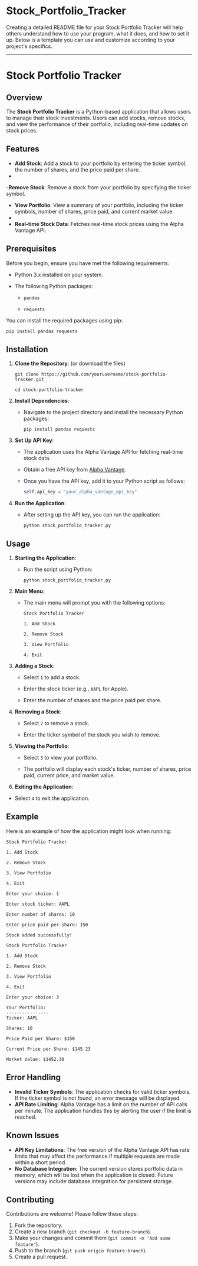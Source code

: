 # Stock_Portfolio_Tracker
Creating a detailed README file for your Stock Portfolio Tracker will help others understand how to use your program, what it does, and how to set it up. Below is a template you can use and customize according to your project's specifics.

---

# Stock Portfolio Tracker

## Overview

The **Stock Portfolio Tracker** is a Python-based application that allows users to manage their stock investments.
Users can add stocks, remove stocks, and view the performance of their portfolio, including real-time updates on stock prices.

## Features

- **Add Stock**: Add a stock to your portfolio by entering the ticker symbol, the number of shares, and the price paid per share.
- 
-**Remove Stock**: Remove a stock from your portfolio by specifying the ticker symbol.
  
- **View Portfolio**: View a summary of your portfolio, including the ticker symbols, number of shares, price paid, and current market value.
- 
- **Real-time Stock Data**: Fetches real-time stock prices using the Alpha Vantage API.

## Prerequisites

Before you begin, ensure you have met the following requirements:

- Python 3.x installed on your system.
  
- The following Python packages:
  
  - `pandas`
    
  - `requests`

You can install the required packages using pip:
```
pip install pandas requests
```

## Installation

1. **Clone the Repository**: (or download the files)
   
   ```
   git clone https://github.com/yourusername/stock-portfolio-tracker.git

   cd stock-portfolio-tracker
   ```

3. **Install Dependencies**:
   
   - Navigate to the project directory and install the necessary Python packages:
     
     ```
     pip install pandas requests
     ```

5. **Set Up API Key**:
   
   - The application uses the Alpha Vantage API for fetching real-time stock data.
     
   - Obtain a free API key from [Alpha Vantage](https://www.alphavantage.co/support/#api-key).
     
   - Once you have the API key, add it to your Python script as follows:
     
     ```python
     self.api_key = "your_alpha_vantage_api_key"
     ```

7. **Run the Application**:
   
   - After setting up the API key, you can run the application:
     
     ```
     python stock_portfolio_tracker.py
     ```

## Usage

1. **Starting the Application**:
   
   - Run the script using Python:
     
     ```
     python stock_portfolio_tracker.py
     ```

3. **Main Menu**:
   
   - The main menu will prompt you with the following options:
     
     ```plaintext
     Stock Portfolio Tracker

     1. Add Stock
     
     2. Remove Stock
     
     3. View Portfolio
     
     4. Exit
     ```

5. **Adding a Stock**:
   
   - Select `1` to add a stock.
     
   - Enter the stock ticker (e.g., `AAPL` for Apple).
     
   - Enter the number of shares and the price paid per share.

7. **Removing a Stock**:
   
   - Select `2` to remove a stock.
     
   - Enter the ticker symbol of the stock you wish to remove.

9. **Viewing the Portfolio**:
    
   - Select `3` to view your portfolio.
     
   - The portfolio will display each stock's ticker, number of shares, price paid, current price, and market value.

11. **Exiting the Application**:
    
   - Select `4` to exit the application.

## Example

Here is an example of how the application might look when running:

```plaintext
Stock Portfolio Tracker

1. Add Stock

2. Remove Stock

3. View Portfolio

4. Exit

Enter your choice: 1

Enter stock ticker: AAPL

Enter number of shares: 10

Enter price paid per share: 150

Stock added successfully!

Stock Portfolio Tracker

1. Add Stock

2. Remove Stock

3. View Portfolio

4. Exit

Enter your choice: 3

Your Portfolio:
----------------
Ticker: AAPL

Shares: 10

Price Paid per Share: $150

Current Price per Share: $145.23

Market Value: $1452.30
```

## Error Handling

- **Invalid Ticker Symbols**: The application checks for valid ticker symbols. If the ticker symbol is not found, an error message will be displayed.
- **API Rate Limiting**: Alpha Vantage has a limit on the number of API calls per minute. The application handles this by alerting the user if the limit is reached.

## Known Issues

- **API Key Limitations**: The free version of the Alpha Vantage API has rate limits that may affect the performance if multiple requests are made within a short period.
- **No Database Integration**: The current version stores portfolio data in memory, which will be lost when the application is closed. Future versions may include database integration for persistent storage.

## Contributing

Contributions are welcome! Please follow these steps:

1. Fork the repository.
2. Create a new branch (`git checkout -b feature-branch`).
3. Make your changes and commit them (`git commit -m 'Add some feature'`).
4. Push to the branch (`git push origin feature-branch`).
5. Create a pull request.
